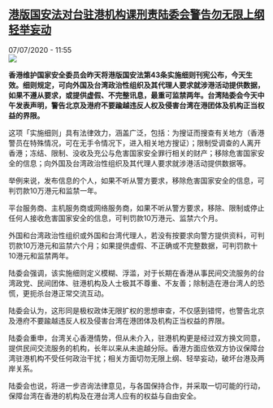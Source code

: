 <!--1594119320000-->
[港版国安法对台驻港机构课刑责陆委会警告勿无限上纲轻举妄动](http://www.rfi.fr//cn/%E4%B8%AD%E5%9B%BD/20200707-%E6%B8%AF%E7%89%88%E5%9B%BD%E5%AE%89%E6%B3%95%E5%AF%B9%E5%8F%B0%E9%A9%BB%E6%B8%AF%E6%9C%BA%E6%9E%84%E8%AF%BE%E5%88%91%E8%B4%A3%E9%99%86%E5%A7%94%E4%BC%9A%E8%AD%A6%E5%91%8A%E5%8B%BF%E6%97%A0%E9%99%90%E4%B8%8A%E7%BA%B2%E8%BD%BB%E4%B8%BE%E5%A6%84%E5%8A%A8)
------

<div>07/07/2020 - 11:55</div><img src="https://s.rfi.fr/media/display/8260091a-bb7f-11ea-9785-005056a98db9/w:310/p:16x9/HK0701.jpg"><p><strong>香港维护国家安全委员会昨天将港版国安法第43条实施细则刊宪公布，今天生效。细则规定，可向外国及台湾政治性组织及其代理人要求就涉港活动提供数据，如果不遵从要求，或提供虚假、不完整讯息，最重可监禁两年。台湾陆委会今天中午发表声明，警告北京及港府不要踰越违反人权及侵害台湾在港团体及机构正当权益的界限。</strong></p><div class="t-content__body u-clearfix"><div class="m-interstitial"></div><p>这项「实施细则」具有法律效力，涵盖广泛，包括：为搜证而搜查有关地方（香港警员在特殊情况，可在无手令情况下，进入相关地方搜证）；限制受调查的人离开香港；冻结、限制、没收及充公与危害国家安全罪行相关的财产；移除危害国家安全的信息；向外国及台湾政治性组织及其代理人要求就涉港活动提供数据等。</p><p>举例来说，发布信息的个人，如果不听从警方要求，移除危害国家安全的信息，可判罚款10万港元和监禁一年。</p><p>平台服务商、主机服务商或网络服务商，如果不听从警方要求，移除、限制或停止任何人接收危害国家安全的信息，可判罚款10万港元、监禁六个月。</p><p>外国和台湾政治性组织或外国和台湾代理人，若没有按要求向警方提供资料，可判罚款10万港元和监禁六个月；如果提供虚假、不正确或不完整数据，可判罚款十10港元和监禁两年。</p><p>陆委会强调，该实施细则定义模糊、浮滥，对于长期在香港从事民间交流服务的台湾政党、民间团体、驻港机构及人士极其不尊重、不友善；除制造在港台湾人的恐慌，更扼杀台港正常交流互动。</p><p>陆委会认为，这形同是极权政体无限扩权的思想审查，不仅感到错愕，也警告北京及港府不要踰越违反人权及侵害台湾在港团体及机构正当权益的界限。</p><p>陆委会重申，台湾关心香港情势，但从未介入，驻港机构更是经过双方换文同意，提供民间交流服务的机构，长年以来从未逾越分际。香港方面应依双方协议保障台湾驻港机构不受任何政治干扰；相关方面切勿无限上纲、轻举妄动，破坏台港及两岸关系。</p><p>陆委会也说，将进一步咨询法律意见，与各国保持合作，并采取一切可能的行动，保障台湾在香港的机构及在港台湾人应有的权益与自由安全。</p><div class="o-self-promo o-self-promo--nl o-self-promo--hidden" data-selfpromo-newsletter></div><div class="o-self-promo o-self-promo--app o-self-promo--hidden" data-selfpromo-app></div></div>
